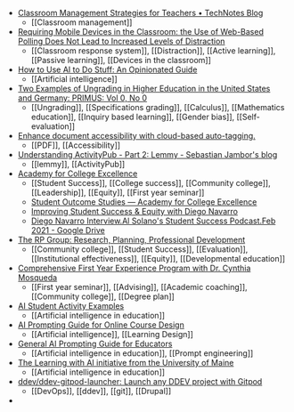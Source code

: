 - [Classroom Management Strategies for Teachers • TechNotes Blog](https://blog.tcea.org/classroom-management-strategies/)
	- [[Classroom management]]
- [Requiring Mobile Devices in the Classroom: the Use of Web-Based Polling Does Not Lead to Increased Levels of Distraction](https://link.springer.com/article/10.1007/s41979-023-00101-0)
	- [[Classroom response system]], [[Distraction]], [[Active learning]], [[Passive learning]], [[Devices in the classroom]]
- [How to Use AI to Do Stuff: An Opinionated Guide](https://www.oneusefulthing.org/p/how-to-use-ai-to-do-stuff-an-opinionated)
	- [[Artificial intelligence]]
- [Two Examples of Ungrading in Higher Education in the United States and Germany: PRIMUS: Vol 0, No 0](https://www.tandfonline.com/doi/abs/10.1080/10511970.2023.2229819)
	- [[Ungrading]], [[Specifications grading]], [[Calculus]], [[Mathematics education]], [[Inquiry based learning]], [[Gender bias]], [[Self-evaluation]]
- [Enhance document accessibility with cloud-based auto-tagging.](https://helpx.adobe.com/acrobat/using/cloud-auto-tagging-accessibility-pdfs.html)
	- [[PDF]], [[Accessibility]]
- [Understanding ActivityPub - Part 2: Lemmy - Sebastian Jambor's blog](https://seb.jambor.dev/posts/understanding-activitypub-part-2-lemmy/)
	- [[lemmy]], [[ActivityPub]]
- [Academy for College Excellence](http://academyforcollegeexcellence.org/#home-section)
	- [[Student Success]], [[College success]], [[Community college]], [[Leadership]], [[Equity]], [[First year seminar]]
	- [Student Outcome Studies — Academy for College Excellence](http://academyforcollegeexcellence.org/student-outcome-studies)
	- [Improving Student Success & Equity with Diego Navarro](https://www.continuous-learning-institute.com/blog/improving-student-success-equity-with-diego-navarro-3)
	- [Diego Navarro Interview.Al Solano's Student Success Podcast.Feb 2021 - Google Drive](https://drive.google.com/drive/mobile/folders/1MazTr28aLKA-QEFw0PVbX75L94wyK0j_?usp=sharing)
- [The RP Group: Research, Planning, Professional Development](https://rpgroup.org/)
	- [[Community college]], [[Student Success]], [[Evaluation]], [[Institutional effectiveness]], [[Equity]], [[Developmental education]]
- [Comprehensive First Year Experience Program with Dr. Cynthia Mosqueda](https://www.continuous-learning-institute.com/blog/comprehensive-first-year-experience-program-with-dr-cynthia-mosqueda)
	- [[First year seminar]], [[Advising]], [[Academic coaching]], [[Community college]], [[Degree plan]]
- [AI Student Activity Examples](https://docs.google.com/document/u/0/d/1lgc6bHyL6PWF1-t6R1AJFTQgeDEN38dZ9ak3P2VjlsE/mobilebasic?pli=1)
	- [[Artificial intelligence in education]]
- [AI Prompting Guide for Online Course Design](https://docs.google.com/document/u/0/d/1MwpEKSxSlNLSBmrAWjQdksPF4QGZfoRQkvv2zbSefOo/mobilebasic)
	- [[Artificial intelligence]], [[Learning Design]]
- [General AI Prompting Guide for Educators](https://docs.google.com/document/u/0/d/1_sW14gNRehrYi1cH-UiV0-Tv1KlGZ78y_FPLN0p6mF4/mobilebasic)
	- [[Artificial intelligence in education]], [[Prompt engineering]]
- [The Learning with AI initiative from the University of Maine](https://umaine.edu/learnwithai/)
	- [[Artificial intelligence in education]]
- [ddev/ddev-gitpod-launcher: Launch any DDEV project with Gitpod](https://github.com/ddev/ddev-gitpod-launcher)
	- [[DevOps]], [[ddev]], [[git]], [[Drupal]]
-